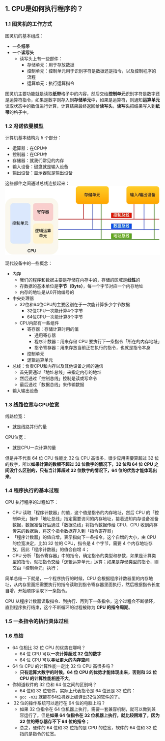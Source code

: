 ## 1. CPU是如何执行程序的？
### 1.1 图灵机的工作方式
图灵机的基本组成：
- 一条**纸带**
- 一个**读写头**
	- 读写头上有一些部件：
		- 存储单元：用于存放数据
		- 控制单元：控制单元用于识别字符是数据还是指令，以及控制程序的流程
		- 运算单元：执行运算指令

图灵机主要功能就是读取**纸带**格子中的内容，然后交给**控制单元**识别字符是数字还是运算符指令，如果是数字则存入到**存储单元**中，如果是运算符，则通知**运算单元**读取状态中的数值进行计算，计算结果最终返回给**读写头**，**读写头**把结果写入到**纸带**的格子中。

### 1.2 冯诺依曼模型
计算机基本结构为 5 个部分：
- 运算器：在CPU中
- 控制器：在CPU中
- 存储器：就我们常见的内存
- 输入设备：键盘就是输入设备
- 输出设备：显示器就是输出设备

这些部件之间通过总线连接起来：
![](../../img/Pasted%20image%2020221209134527.png)

现代设备中的一些概念：
- 内存
	- 我们的程序和数据主要是存储在内存中的，存储的区域是**线性**的
	- 存数据的基本单位是**字节（Byte）**，每一个字节对应一个内存地址
	- 内存的地址是从0开始编号的
- 中央处理器
	- 32位和64位CPU的主要区别在于一次能计算多少字节数据
		- 32位CPU一次能计算4个字节
		- 64位CPU一次能计算8个字节
	- CPU内部有一些组件
		- 寄存器：存储计算时用的值
			- 通用寄存器
			- 程序计数器：用来存储 CPU 要执行下一条指令「所在的内存地址」
			- 指令寄存器：用来存放当前正在执行的指令，也就是指令本身
		- 控制单元
		- 逻辑运算单元
- 总线：负责CPU和内存以及其他设备之间的通信
	-   首先要通过「地址总线」来指定内存的地址
	-   然后通过「控制总线」控制是读或写命令
	-   最后通过「数据总线」来传输数据
- 输入输出设备

### 1.3 线路位宽与CPU位宽
线路位宽：
- 就是线路并行的量

CPU位宽：
- 就是CPU一次计算的量

但是并不代表 64 位 CPU 性能比 32 位 CPU 高很多，很少应用需要算超过 32 位的数字，所以**如果计算的数额不超过 32 位数字的情况下，32 位和 64 位 CPU 之间没什么区别的，只有当计算超过 32 位数字的情况下，64 位的优势才能体现出来**。


### 1.4 程序执行的基本过程
CPU 执行程序的过程如下：
- CPU 读取「程序计数器」的值，这个值是指令的内存地址，然后 CPU 的「控制单元」操作「地址总线」指定需要访问的内存地址，接着通知内存设备准备数据，数据准备好后通过「数据总线」将指令数据传给 CPU，CPU 收到内存传来的数据后，将这个指令数据存入到「指令寄存器」
- 「程序计数器」的值自增，表示指向下一条指令。这个自增的大小，由 CPU 的位宽决定，比如 32 位的 CPU，指令是 4 个字节，需要 4 个内存地址存放，因此「程序计数器」的值会自增 4；
- CPU 分析「指令寄存器」中的指令，确定指令的类型和参数，如果是计算类型的指令，就把指令交给「逻辑运算单元」运算；如果是存储类型的指令，则交由「控制单元」执行；

简单总结一下就是，一个程序执行的时候，CPU 会根据程序计数器里的内存地址，从内存里面把需要执行的指令读取到指令寄存器里面执行，然后根据指令长度自增，开始顺序读取下一条指令。

CPU 从程序计数器读取指令、到执行、再到下一条指令，这个过程会不断循环，直到程序执行结束，这个不断循环的过程被称为 **CPU 的指令周期**。

### 1.5 一条指令的执行具体过程



### 1.6 总结
- 64 位相比 32 位 CPU 的优势在哪吗？
	- 64 位 CPU 可以**一次计算超过 32 位的数字**
	- 64 位 CPU 可以**寻址更大的内存空间**
- 64 位 CPU 的计算性能一定比 32 位 CPU 高很多吗？
	- **只有运算大数字的时候，64 位 CPU 的优势才能体现出来，否则和 32 位 CPU 的计算性能相差不大**。
- 你知道软件的 32 位和 64 位之间的区别吗？
	- 64 位和 32 位软件，实际上代表指令是 64 位还是 32 位的：
	- `gcc -m32` 就能在64位机器上编译出32位的软件的了。
-  32 位的操作系统可以运行在 64 位的电脑上吗？
	- 如果 32 位指令在 64 位机器上执行，需要一套兼容机制，就可以做到兼容运行了。但是**如果 64 位指令在 32 位机器上执行，就比较困难了，因为 32 位的寄存器存不下 64 位的指令**；
	- 总之，硬件的 64 位和 32 位指的是 CPU 的位宽，软件的 64 位和 32 位指的是指令的位宽。


